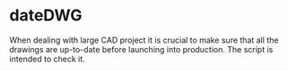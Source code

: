 # dateDWG
When dealing with large CAD project it is crucial to make sure that all the drawings are up-to-date before launching into production. 
The script is intended to check it.
